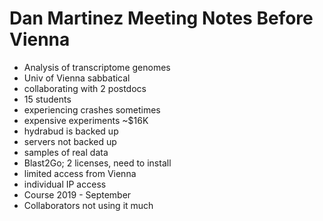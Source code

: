 # Dan Martinez Meeting Notes Before Vienna

- Analysis of transcriptome genomes
- Univ of Vienna sabbatical
- collaborating with 2 postdocs
- 15 students
- experiencing crashes sometimes
- expensive experiments ~$16K
- hydrabud is backed up
- servers not backed up
- samples of real data
- Blast2Go; 2 licenses, need to install
- limited access from Vienna
- individual IP access
- Course 2019 - September
- Collaborators not using it much
